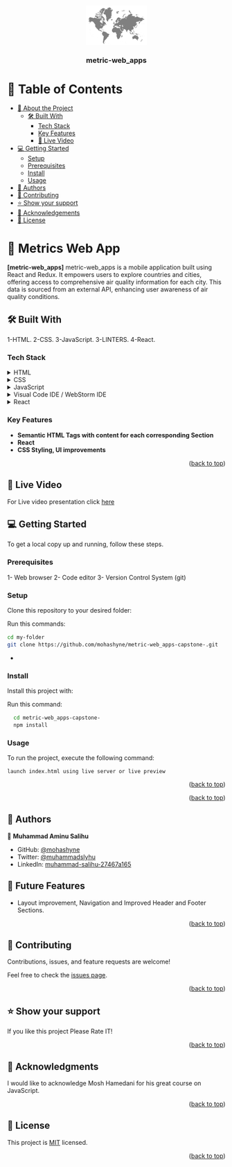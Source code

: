 <div align="center">
 <img src="./src/assets/maps/worldmap.png" alt="logo" width="140"  height="auto" />
  <h3><b>metric-web_apps</b></h3>
</div>

# 📗 Table of Contents

- [📖 About the Project](#about-project)
    - [🛠 Built With](#built-with)
        - [Tech Stack](#tech-stack)
        - [Key Features](#key-features)
         - [🚀 Live Video](#live-video)
- [💻 Getting Started](#getting-started)
    - [Setup](#setup)
    - [Prerequisites](#prerequisites)
    - [Install](#install)
    - [Usage](#usage)
- [👥 Authors](#authors)
- [🤝 Contributing](#contributing)
- [⭐️ Show your support](#support)
- [🙏 Acknowledgements](#acknowledgements)
- [📝 License](#license)

# 📖 <a name="about-project">Metrics Web App</a>

**[metric-web_apps]** metric-web_apps is a mobile application built using React and Redux. It empowers users to explore countries and cities, offering access to comprehensive air quality information for each city. This data is sourced from an external API, enhancing user awareness of air quality conditions.



## 🛠 Built With <a name="built-with"></a>

1-HTML.
2-CSS.
3-JavaScript.
3-LINTERS.
4-React.

### Tech Stack <a name="tech-stack"></a>

<details>
  <summary>HTML</summary>
</details>
<details>
  <summary>CSS</summary>
</details>
<details>
  <summary>JavaScript</summary>
</details>
<details>
<summary>Visual Code IDE / WebStorm IDE</summary>
</details>
<details>
<summary>React</summary>
</details>

<!-- Features -->

### Key Features <a name="key-features"></a>

- **Semantic HTML Tags with content for each corresponding Section**
- **React**
- **CSS Styling, UI improvements**


<p align="right">(<a href="#readme-top">back to top</a>)</p>


## 🚀 Live Video <a name="live-video"></a>

<p>For Live video presentation click
<a href="https://www.loom.com/share/29a54da429814442bb0f81b40bd57d44?sid=231c5f4f-feee-4e69-a1c2-19f5d7e4e482"> here </a></p>



## 💻 Getting Started <a name="getting-started"></a>

To get a local copy up and running, follow these steps.

### Prerequisites

1- Web browser
2- Code editor
3- Version Control System (git)

### Setup

Clone this repository to your desired folder:

Run this commands:

```sh
cd my-folder
git clone https://github.com/mohashyne/metric-web_apps-capstone-.git
```

-

### Install

Install this project with:

Run this command:

```sh
  cd metric-web_apps-capstone-
  npm install
```

### Usage

To run the project, execute the following command:

```
launch index.html using live server or live preview
```


<p align="right">(<a href="#readme-top">back to top</a>)</p>


<p align="right">(<a href="#readme-top">back to top</a>)</p>

<!-- AUTHORS -->

## 👥 Authors <a name="authors"></a>

👤 **Muhammad Aminu Salihu**

- GitHub: [@mohashyne](https://github.com/mohashyne)
- Twitter: [@muhammadslyhu](https://twitter.com/muhammadsalyhu)
- LinkedIn: [muhammad-salihu-27467a165](https://linkedin.com/in/muhammad-salihu-27467a165)


## 🔭 Future Features <a name="future-features"></a>

- Layout improvement, Navigation and Improved Header and Footer Sections.

<p align="right">(<a href="#readme-top">back to top</a>)</p>

## 🤝 Contributing <a name="contributing"></a>

Contributions, issues, and feature requests are welcome!

Feel free to check the <a href="https://github.com/mohashyne/metric-web_apps-capstone/issues">issues page</a>.

<p align="right">(<a href="#readme-top">back to top</a>)</p>

## ⭐️ Show your support <a name="support"></a>

If you like this project Please Rate IT!

<p align="right">(<a href="#readme-top">back to top</a>)</p>

## 🙏 Acknowledgments <a name="acknowledgements"></a>

I would like to acknowledge Mosh Hamedani for his great course on JavaScript.

<p align="right">(<a href="#readme-top">back to top</a>)</p>

## 📝 License <a name="license"></a>

This project is [MIT](MIT.md) licensed.

<p align="right">(<a href="#readme-top">back to top</a>)</p>
